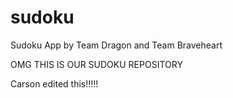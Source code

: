 sudoku
======

Sudoku App
by Team Dragon
and Team Braveheart

OMG THIS IS OUR SUDOKU REPOSITORY

Carson edited this!!!!!
